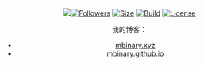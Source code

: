 <!--  style=flat/plastic/social,  label force to change the title -->

<div align="center">
    <a href="https://mbinary.xyz">
    <img src="https://raw.githubusercontent.com/mbinary/personal_awesome_src/master/>
    </a>
</div>


[![Followers](https://img.shields.io/github/followers/mbinary.svg?label=Follow)](https://github.com/mbinary)
[![Size](https://img.shields.io/github/repo-size/mbinary/mbinary.github.io.svg)](.)
[![Build](https://travis-ci.org/mbinary/mbinary.github.io.svg?branch=master)](https://travis-ci.org/mbinary/mbinary.github.io?branch=master)
[![License](https://i.creativecommons.org/l/by-nc-sa/4.0/88x31.png)](http://creativecommons.org/licenses/by-nc-sa/4.0/)


<!--
[![Stars](https://img.shields.io/github/stars/mbinary/mbinary.github.io.svg?label=Stars&style=social)](https://github.com/mbinary/mbinary.github.io/stargazers)
[![Forks](https://img.shields.io/github/forks/mbinary/mbinary.github.io.svg?label=Fork&style=social)](https://github.com/mbinary/mbinary.github.io/network/members)

-->

<!-- 控制图片: <img width="60" height="75" align="right" src="haha"> -->

我的博客：
- [mbinary.xyz](https://mbinary.xyz)
- [mbinary.github.io](https://mbinary.github.io)

